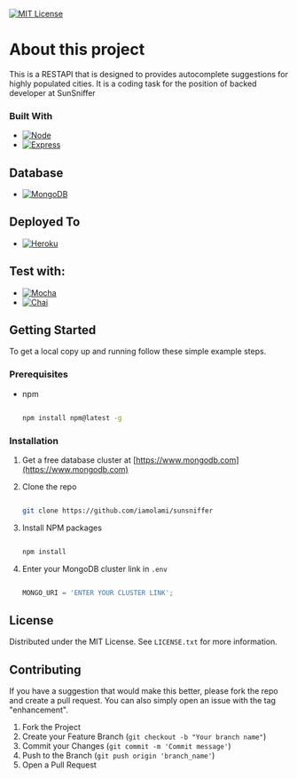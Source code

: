 [![MIT License][license-shield]][license-url]

# About this project
This is a RESTAPI that is designed to provides autocomplete suggestions for highly populated cities. It is a coding task for the position of backed developer at SunSniffer


### Built With

* [![Node][Node.js]][Node-url]
* [![Express][Express.js]][Express-url]

## Database
* [![MongoDB][MongoDB.org]][MongoDB-url]

## Deployed To
* [![Heroku][Heroku.js]][Heroku-url]

## Test with:
* [![Mocha][Mocha.js]][Mocha-url]
* [![Chai][Chai.js]][Chai-url]

<!-- GETTING STARTED -->

## Getting Started


To get a local copy up and running follow these simple example steps.

### Prerequisites
* npm

  ```sh

  npm install npm@latest -g

  ```

### Installation

1. Get a free database cluster at [https://www.mongodb.com](https://www.mongodb.com)

2. Clone the repo

   ```sh

   git clone https://github.com/iamolami/sunsniffer

   ```

3. Install NPM packages

   ```sh

   npm install

   ```

4. Enter your MongoDB cluster link in `.env`

   ```js

   MONGO_URI = 'ENTER YOUR CLUSTER LINK';

## License

Distributed under the MIT License. See `LICENSE.txt` for more information.

## Contributing

If you have a suggestion that would make this better, please fork the repo and create a pull request. You can also simply open an issue with the tag "enhancement".

1. Fork the Project
2. Create your Feature Branch (`git checkout -b "Your branch name"`)
3. Commit your Changes (`git commit -m 'Commit message'`)
4. Push to the Branch (`git push origin 'branch_name'`)
5. Open a Pull Request

[contributors-shield]: https://img.shields.io/github/contributors/othneildrew/Best-README-Template.svg?style=for-the-badge

[contributors-url]: https://github.com/othneildrew/Best-README-Template/graphs/contributors

[forks-shield]: https://img.shields.io/github/forks/othneildrew/Best-README-Template.svg?style=for-the-badge

[forks-url]: https://github.com/othneildrew/Best-README-Template/network/members

[stars-shield]: https://img.shields.io/github/stars/othneildrew/Best-README-Template.svg?style=for-the-badge

[stars-url]: https://github.com/othneildrew/Best-README-Template/stargazers

[issues-shield]: https://img.shields.io/github/issues/othneildrew/Best-README-Template.svg?style=for-the-badge

[issues-url]: https://github.com/othneildrew/Best-README-Template/issues

[license-shield]: https://img.shields.io/github/license/othneildrew/Best-README-Template.svg?style=for-the-badge

[license-url]: https://github.com/othneildrew/Best-README-Template/blob/master/LICENSE.txt

[linkedin-shield]: https://img.shields.io/badge/-LinkedIn-black.svg?style=for-the-badge&logo=linkedin&colorB=555

[linkedin-url]: https://linkedin.com/in/othneildrew

[product-screenshot]: images/screenshot.png

[Node.js]: https://img.shields.io/badge/Node.js-43853D?style=for-the-badge&logo=node.js&logoColor=white

[Node-url]: https://nodejs.org/

[Express.js]: https://img.shields.io/badge/Express.js-404D59?style=for-the-badge

[Express-url]: https://expressjs.com/

[MongoDB.org]: https://img.shields.io/badge/MongoDB-4EA94B?style=for-the-badge&logo=mongodb&logoColor=white

[MongoDB-url]: https://www.mongodb.com/

[Heroku.js]: https://img.shields.io/badge/Heroku-430098?style=for-the-badge&logo=heroku&logoColor=white

[Heroku-url]: https://heroku.com/

[Mocha.js]: https://img.shields.io/badge/mocha.js-323330?style=for-the-badge&logo=mocha&logoColor=Brown

[Mocha-url]: https://mochajs.org/

[Chai.js]: https://img.shields.io/badge/chai.js-323330?style=for-the-badge&logo=chai&logoColor=red

[Chai-url]: https://www.chaijs.com/

[React.js]: https://img.shields.io/badge/React-20232A?style=for-the-badge&logo=react&logoColor=61DAFB

[React-url]: https://reactjs.org/

[Vue.js]: https://img.shields.io/badge/Vue.js-35495E?style=for-the-badge&logo=vuedotjs&logoColor=4FC08D

[Vue-url]: https://vuejs.org/

[Angular.io]: https://img.shields.io/badge/Angular-DD0031?style=for-the-badge&logo=angular&logoColor=white

[Angular-url]: https://angular.io/

[Svelte.dev]: https://img.shields.io/badge/Svelte-4A4A55?style=for-the-badge&logo=svelte&logoColor=FF3E00

[Svelte-url]: https://svelte.dev/

[Laravel.com]: https://img.shields.io/badge/Laravel-FF2D20?style=for-the-badge&logo=laravel&logoColor=white

[Laravel-url]: https://laravel.com

[Bootstrap.com]: https://img.shields.io/badge/Bootstrap-563D7C?style=for-the-badge&logo=bootstrap&logoColor=white

[Bootstrap-url]: https://getbootstrap.com

[JQuery.com]: https://img.shields.io/badge/jQuery-0769AD?style=for-the-badge&logo=jquery&logoColor=white

[JQuery-url]: https://jquery.com 
   


